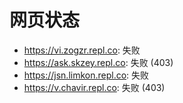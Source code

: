# 网页状态
- https://vi.zogzr.repl.co: 失败
- https://ask.skzey.repl.co: 失败 (403)
- https://jsn.limkon.repl.co: 失败
- https://v.chavir.repl.co: 失败 (403)

